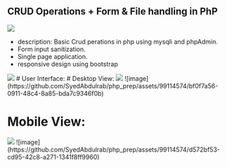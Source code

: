 ## CRUD Operations + Form & File handling in PhP
<img src="https://user-images.githubusercontent.com/73097560/115834477-dbab4500-a447-11eb-908a-139a6edaec5c.gif">


- description: Basic Crud perations in php using mysqli and phpAdmin.
- Form input sanitization.
- Single page application.
- responsive design using bootstrap

<img src="https://user-images.githubusercontent.com/73097560/115834477-dbab4500-a447-11eb-908a-139a6edaec5c.gif">
# User Interface:
# Desktop View:
<img src="https://user-images.githubusercontent.com/73097560/115834477-dbab4500-a447-11eb-908a-139a6edaec5c.gif">
![image](https://github.com/SyedAbdulrab/php_prep/assets/99114574/bf0f7a56-0911-48c4-8a85-bda7c9346f0b)

# Mobile View:
<img src="https://user-images.githubusercontent.com/73097560/115834477-dbab4500-a447-11eb-908a-139a6edaec5c.gif">
![image](https://github.com/SyedAbdulrab/php_prep/assets/99114574/d572bf53-cd95-42c8-a271-1341f8ff9960)

